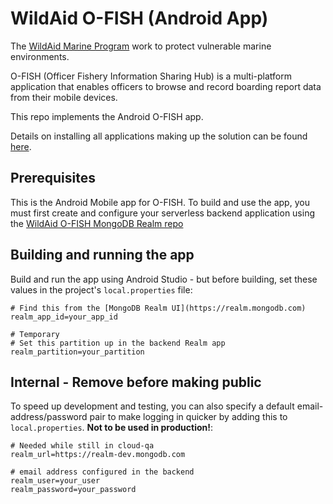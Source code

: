 # WildAid O-FISH (Android App)

The [WildAid Marine Program](https://marine.wildaid.org/) work to protect vulnerable marine environments.

O-FISH (Officer Fishery Information Sharing Hub) is a multi-platform application that enables officers to browse and record boarding report data from their mobile devices.

This repo implements the Android O-FISH app.

Details on installing all applications making up the solution can be found [here](http://wildaid.github.io/).

## Prerequisites

This is the Android Mobile app for O-FISH. To build and use the app, you must first create and configure your serverless backend application using the [WildAid O-FISH MongoDB Realm repo](https://github.com/WildAid/o-fish-realm)

## Building and running the app

Build and run the app using Android Studio - but before building, set these values in the project's `local.properties` file:

```
# Find this from the [MongoDB Realm UI](https://realm.mongodb.com)
realm_app_id=your_app_id

# Temporary
# Set this partition up in the backend Realm app
realm_partition=your_partition
```

## Internal - Remove before making public
To speed up development and testing, you can also specify a default email-address/password pair to make logging in quicker by adding this to `local.properties`. **Not to be used in production!**:

```
# Needed while still in cloud-qa
realm_url=https://realm-dev.mongodb.com

# email address configured in the backend
realm_user=your_user
realm_password=your_password
```
